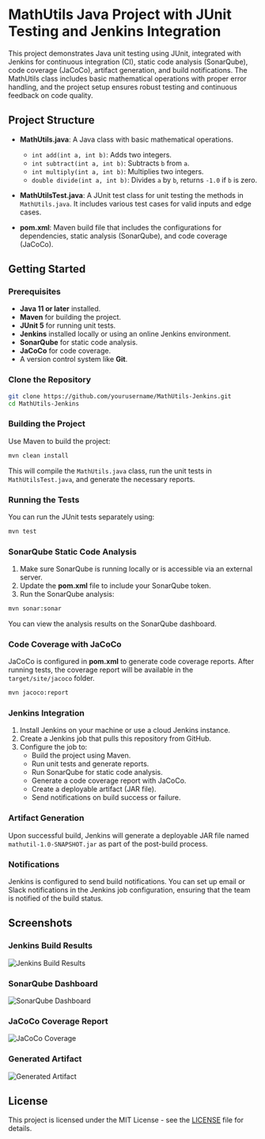 
# MathUtils Java Project with JUnit Testing and Jenkins Integration

This project demonstrates Java unit testing using JUnit, integrated with Jenkins for continuous integration (CI), static code analysis (SonarQube), code coverage (JaCoCo), artifact generation, and build notifications. The MathUtils class includes basic mathematical operations with proper error handling, and the project setup ensures robust testing and continuous feedback on code quality.

## Project Structure

- **MathUtils.java**: A Java class with basic mathematical operations.
  - `int add(int a, int b)`: Adds two integers.
  - `int subtract(int a, int b)`: Subtracts `b` from `a`.
  - `int multiply(int a, int b)`: Multiplies two integers.
  - `double divide(int a, int b)`: Divides `a` by `b`, returns `-1.0` if `b` is zero.

- **MathUtilsTest.java**: A JUnit test class for unit testing the methods in `MathUtils.java`. It includes various test cases for valid inputs and edge cases.
  
- **pom.xml**: Maven build file that includes the configurations for dependencies, static analysis (SonarQube), and code coverage (JaCoCo).

## Getting Started

### Prerequisites

- **Java 11 or later** installed.
- **Maven** for building the project.
- **JUnit 5** for running unit tests.
- **Jenkins** installed locally or using an online Jenkins environment.
- **SonarQube** for static code analysis.
- **JaCoCo** for code coverage.
- A version control system like **Git**.

### Clone the Repository

```bash
git clone https://github.com/yourusername/MathUtils-Jenkins.git
cd MathUtils-Jenkins
```

### Building the Project

Use Maven to build the project:

```bash
mvn clean install
```

This will compile the `MathUtils.java` class, run the unit tests in `MathUtilsTest.java`, and generate the necessary reports.

### Running the Tests

You can run the JUnit tests separately using:

```bash
mvn test
```

### SonarQube Static Code Analysis

1. Make sure SonarQube is running locally or is accessible via an external server.
2. Update the **pom.xml** file to include your SonarQube token.
3. Run the SonarQube analysis:

```bash
mvn sonar:sonar
```

You can view the analysis results on the SonarQube dashboard.

### Code Coverage with JaCoCo

JaCoCo is configured in **pom.xml** to generate code coverage reports. After running tests, the coverage report will be available in the `target/site/jacoco` folder.

```bash
mvn jacoco:report
```

### Jenkins Integration

1. Install Jenkins on your machine or use a cloud Jenkins instance.
2. Create a Jenkins job that pulls this repository from GitHub.
3. Configure the job to:
   - Build the project using Maven.
   - Run unit tests and generate reports.
   - Run SonarQube for static code analysis.
   - Generate a code coverage report with JaCoCo.
   - Create a deployable artifact (JAR file).
   - Send notifications on build success or failure.

### Artifact Generation

Upon successful build, Jenkins will generate a deployable JAR file named `mathutil-1.0-SNAPSHOT.jar` as part of the post-build process.

### Notifications

Jenkins is configured to send build notifications. You can set up email or Slack notifications in the Jenkins job configuration, ensuring that the team is notified of the build status.

## Screenshots

### Jenkins Build Results
![Jenkins Build Results](path_to_screenshot1)

### SonarQube Dashboard
![SonarQube Dashboard](path_to_screenshot2)

### JaCoCo Coverage Report
![JaCoCo Coverage](path_to_screenshot3)

### Generated Artifact
![Generated Artifact](path_to_screenshot4)

## License

This project is licensed under the MIT License - see the [LICENSE](LICENSE) file for details.
